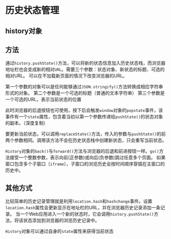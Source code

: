 # 历史状态管理

## history对象

## 方法
通过`history.pushState()`方法，可以将新的状态信息加入历史状态栈，而浏览器地址栏也会变成新的相对`URL`。需要三个参数：状态对象、新状态的标题、可选的相对URL。
可以在不加载新页面的情况下改变浏览器的URL。

第一个参数的对象可以是任何能够通过`JSON.stringify()`方法转换成相应字符串形式的对象。
第二个参数是一个可选的标题（普通的文本字符串）
第三个参数是一个可选的URL，表示当前状态的位置

此时浏览器的后退按钮也可使用，按下后会触发`window`对象的`popstate`事件，该事件有一个`state`属性，包含着当初以第一个参数传递给`pushState()`的状态对象的副本。（深度复制）

要更新当前状态，可以调用`replaceState()`方法，传入的参数与`pushState()`的前两个参数相同。调用该方法不会在历史状态栈中创建新状态，只会重写当前状态。

`History`对象的`back()`与`forward()`方法与浏览器的后退和前进按钮一样。`go()`方法接受一个整数参数，表示向前(正参数)或向后(负参数)跳过任意多个页面。
如果窗口包含多个子窗口（`iframe`），子窗口的浏览历史会按时间顺序穿插在主窗口的历史中。

## 其他方式
比较简单的历史记录管理就是利用`location.hash`和`hashchange`事件。设置`location.hash`属性会更新显示在地址栏的URL，并在浏览器历史记录添加一条记录。
当一个Web应用进入一个新的状态时，它会调用`history.pushState()`方法，将该状态添加到浏览器的浏览历史记录中。

`History`对象可以通过自身的`state`属性来获得当前状态


